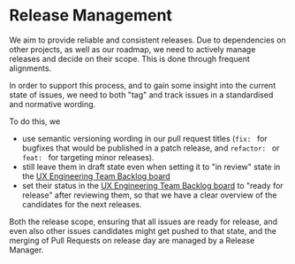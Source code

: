# Release Management

We aim to provide reliable and consistent releases. Due to dependencies on other projects, as well as our roadmap, we need to actively manage releases and decide on their scope. This is done through frequent alignments.

In order to support this process, and to gain some insight into the current state of issues, we need to both "tag" and track issues in a standardised and normative wording.

To do this, we
- use semantic versioning wording in our pull request titles (`fix: ` for bugfixes that would be published in a patch release, and `refactor: ` or `feat: ` for targeting minor releases).
- still leave them in draft state even when setting it to "in review" state in the [UX Engineering Team Backlog board](https://github.com/orgs/db-ux-design-system/projects/6/views/1)
- set their status in the [UX Engineering Team Backlog board](https://github.com/orgs/db-ux-design-system/projects/6/views/1) to "ready for release" after reviewing them, so that we have a clear overview of the candidates for the next releases.

Both the release scope, ensuring that all issues are ready for release, and even also other issues candidates might get pushed to that state, and the merging of Pull Requests on release day are managed by a Release Manager.
